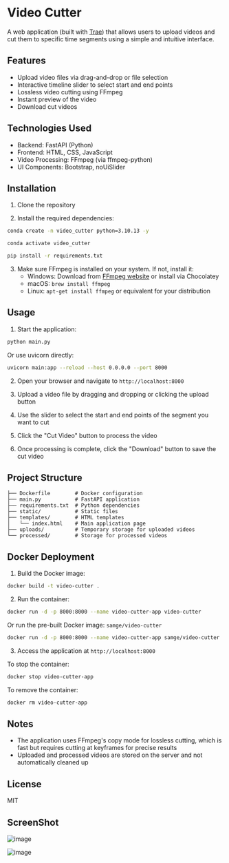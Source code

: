 # Video Cutter
A web application (built with [Trae](https://www.trae.ai/download)) that allows users to upload videos and cut them to specific time segments using a simple and intuitive interface.

## Features

- Upload video files via drag-and-drop or file selection
- Interactive timeline slider to select start and end points
- Lossless video cutting using FFmpeg
- Instant preview of the video
- Download cut videos

## Technologies Used

- Backend: FastAPI (Python)
- Frontend: HTML, CSS, JavaScript
- Video Processing: FFmpeg (via ffmpeg-python)
- UI Components: Bootstrap, noUiSlider

## Installation

1. Clone the repository

2. Install the required dependencies:

```bash
conda create -n video_cutter python=3.10.13 -y

conda activate video_cutter

pip install -r requirements.txt
```

3. Make sure FFmpeg is installed on your system. If not, install it:
   - Windows: Download from [FFmpeg website](https://ffmpeg.org/download.html) or install via Chocolatey
   - macOS: `brew install ffmpeg`
   - Linux: `apt-get install ffmpeg` or equivalent for your distribution

## Usage

1. Start the application:

```bash
python main.py
```

Or use uvicorn directly:

```bash
uvicorn main:app --reload --host 0.0.0.0 --port 8000
```

2. Open your browser and navigate to `http://localhost:8000`

3. Upload a video file by dragging and dropping or clicking the upload button

4. Use the slider to select the start and end points of the segment you want to cut

5. Click the "Cut Video" button to process the video

6. Once processing is complete, click the "Download" button to save the cut video

## Project Structure

```
├── Dockerfile        # Docker configuration
├── main.py           # FastAPI application
├── requirements.txt  # Python dependencies
├── static/           # Static files
├── templates/        # HTML templates
│   └── index.html    # Main application page
├── uploads/          # Temporary storage for uploaded videos
└── processed/        # Storage for processed videos
```

## Docker Deployment

1. Build the Docker image:

```bash
docker build -t video-cutter .
```

2. Run the container:

```bash
docker run -d -p 8000:8000 --name video-cutter-app video-cutter
```
Or run the pre-built Docker image: `samge/video-cutter`

```bash
docker run -d -p 8000:8000 --name video-cutter-app samge/video-cutter
```

3. Access the application at `http://localhost:8000`

To stop the container:

```bash
docker stop video-cutter-app
```

To remove the container:

```bash
docker rm video-cutter-app
```

## Notes

- The application uses FFmpeg's copy mode for lossless cutting, which is fast but requires cutting at keyframes for precise results
- Uploaded and processed videos are stored on the server and not automatically cleaned up

## License

MIT

## ScreenShot
![image](https://github.com/user-attachments/assets/344e266f-82a8-4b2b-9e61-7cfec700e3f8)

![image](https://github.com/user-attachments/assets/30d1eb81-e3da-4601-b0cd-9f57bcd5d1de)

